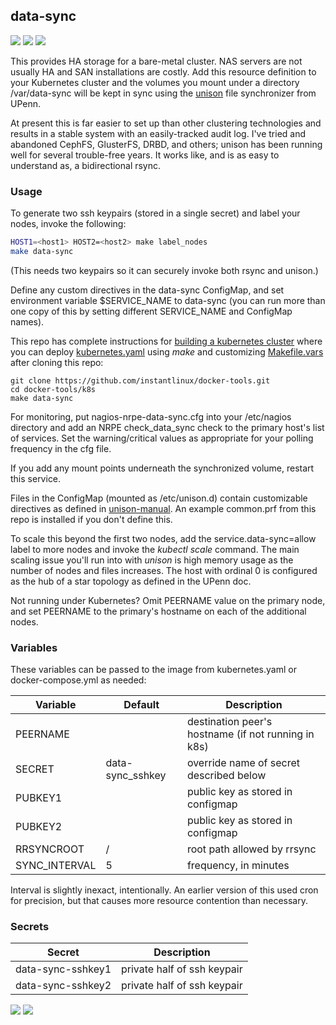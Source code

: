 ## data-sync
[![](https://images.microbadger.com/badges/version/instantlinux/data-sync.svg)](https://microbadger.com/images/instantlinux/data-sync "Version badge") [![](https://images.microbadger.com/badges/image/instantlinux/data-sync.svg)](https://microbadger.com/images/instantlinux/data-sync "Image badge") [![](https://images.microbadger.com/badges/commit/instantlinux/data-sync.svg)](https://microbadger.com/images/instantlinux/data-sync "Commit badge")

This provides HA storage for a bare-metal cluster. NAS servers are not usually HA and SAN installations are costly. Add this resource definition to your Kubernetes cluster and the volumes you mount under a directory /var/data-sync will be kept in sync using the [unison](https://www.cis.upenn.edu/~bcpierce/unison/) file synchronizer from UPenn.

At present this is far easier to set up than other clustering technologies and results in a stable system with an easily-tracked audit log. I've tried and abandoned CephFS, GlusterFS, DRBD, and others; unison has been running well for several trouble-free years. It works like, and is as easy to understand as, a bidirectional rsync.

### Usage

To generate two ssh keypairs (stored in a single secret) and label your nodes,
invoke the following:
~~~bash
HOST1=<host1> HOST2=<host2> make label_nodes
make data-sync
~~~
(This needs two keypairs so it can securely invoke both rsync and unison.)

Define any custom directives in the data-sync ConfigMap, and set environment variable $SERVICE_NAME to data-sync (you can run more than one copy of this by setting different SERVICE_NAME and ConfigMap names).

This repo has complete instructions for
[building a kubernetes cluster](https://github.com/instantlinux/docker-tools/blob/master/k8s/README.md) where you can deploy [kubernetes.yaml](https://github.com/instantlinux/docker-tools/blob/master/images/data-sync/kubernetes.yaml) using _make_ and customizing [Makefile.vars](https://github.com/instantlinux/docker-tools/blob/master/k8s/Makefile.vars) after cloning this repo:
~~~
git clone https://github.com/instantlinux/docker-tools.git
cd docker-tools/k8s
make data-sync
~~~

For monitoring, put nagios-nrpe-data-sync.cfg into your /etc/nagios
directory and add an NRPE check_data_sync check to the primary host's
list of services. Set the warning/critical values as appropriate for
your polling frequency in the cfg file.

If you add any mount points underneath the synchronized volume, restart this service.

Files in the ConfigMap (mounted as /etc/unison.d) contain customizable directives as defined in [unison-manual](https://www.cis.upenn.edu/~bcpierce/unison/download/releases/stable/unison-manual.html). An example common.prf from this repo is installed if you don't define this.

To scale this beyond the first two nodes, add the service.data-sync=allow label to more nodes and invoke the _kubectl scale_ command. The main scaling issue you'll run into with _unison_ is high memory usage as the number of nodes and files increases. The host with ordinal 0 is configured as the hub of a star topology as defined in the UPenn doc.

Not running under Kubernetes? Omit PEERNAME value on the primary node, and set PEERNAME to the primary's hostname on each of the additional nodes.

### Variables

These variables can be passed to the image from kubernetes.yaml or docker-compose.yml as needed:

| Variable | Default | Description |
| -------- | ------- | ----------- |
| PEERNAME | | destination peer's hostname (if not running in k8s) |
| SECRET | data-sync_sshkey | override name of secret described below |
| PUBKEY1 |  | public key as stored in configmap |
| PUBKEY2 |  | public key as stored in configmap |
| RRSYNCROOT | / | root path allowed by rrsync |
| SYNC_INTERVAL | 5 | frequency, in minutes |

Interval is slightly inexact, intentionally. An earlier version of this used cron for precision, but that causes more resource contention than necessary.

### Secrets
| Secret | Description |
| ------ | ----------- |
| data-sync-sshkey1 | private half of ssh keypair |
| data-sync-sshkey2 | private half of ssh keypair |

[![](https://images.microbadger.com/badges/license/instantlinux/data-sync.svg)](https://microbadger.com/images/instantlinux/data-sync "License badge") [![](https://img.shields.io/badge/code-bcpierce00%2Funison-blue.svg)](https://github.com/bcpierce00/unison "Code repo")
